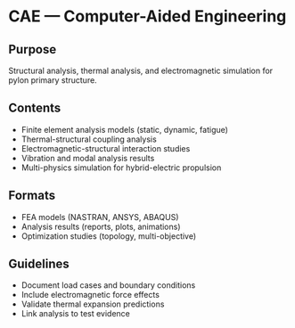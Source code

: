# CAE — Computer-Aided Engineering

## Purpose
Structural analysis, thermal analysis, and electromagnetic simulation for pylon primary structure.

## Contents
- Finite element analysis models (static, dynamic, fatigue)
- Thermal-structural coupling analysis
- Electromagnetic-structural interaction studies
- Vibration and modal analysis results
- Multi-physics simulation for hybrid-electric propulsion

## Formats
- FEA models (NASTRAN, ANSYS, ABAQUS)
- Analysis results (reports, plots, animations)
- Optimization studies (topology, multi-objective)

## Guidelines
- Document load cases and boundary conditions
- Include electromagnetic force effects
- Validate thermal expansion predictions
- Link analysis to test evidence
